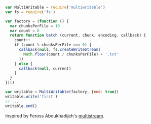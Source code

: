 ```javascript
var MultiWritable = require('multiwritable')
var fs = require('fs')

var factory = (function () {
  var chunksPerFile = 10
  var count = 0
  return function batch (current, chunk, encoding, callback) {
    count++
    if (count % chunksPerFile === 0) {
      callback(null, fs.createWriteStream(
        Math.floor(count / chunksPerFile) + '.txt'
      ))
    } else {
      callback(null, current)
    }
  }
})()

var writable = MultiWritable(factory, {end: true})
writable.write('first')
// ...
writable.end()
```

Inspired by Feross Aboukhadijeh's [multistream].

[multistream]: https://www.npmjs.com/package/multistream
